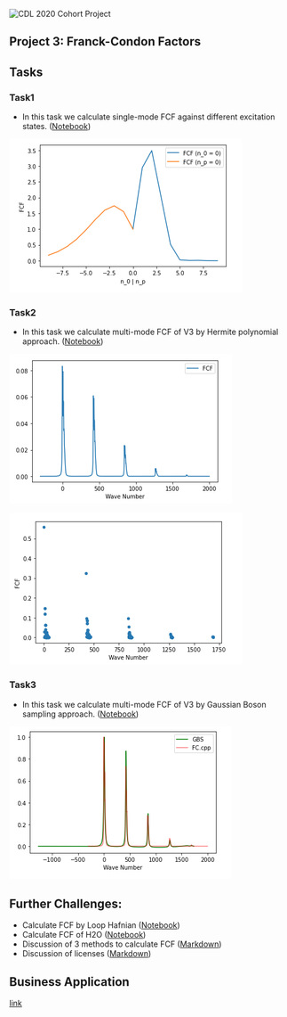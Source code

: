 ![CDL 2020 Cohort Project](../figures/CDL_logo.jpg)
## Project 3: Franck-Condon Factors

## Tasks 

### Task1
- In this task we calculate single-mode FCF against different excitation states. ([Notebook](Task1.ipynb))

![img](images/Task1.png)

### Task2
- In this task we calculate multi-mode FCF of V3 by Hermite polynomial approach. ([Notebook](Task2.ipynb))

![img](images/Task2-curve.png)

![img](images/Task2-plot.png)

### Task3
- In this task we calculate multi-mode FCF of V3 by Gaussian Boson sampling approach. ([Notebook](Task3.ipynb))

![img](images/Task3.png)

## Further Challenges:

- Calculate FCF by Loop Hafnian ([Notebook]())
- Calculate FCF of H2O ([Notebook]())
- Discussion of 3 methods to calculate FCF ([Markdown]())
- Discussion of licenses ([Markdown](Challenge4.md))


## Business Application

[link]()